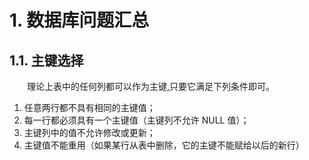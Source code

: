 # 1. 数据库问题汇总

## 1.1. 主键选择

&emsp;&emsp;理论上表中的任何列都可以作为主键,只要它满足下列条件即可。

1. 任意两行都不具有相同的主键值；
2. 每一行都必须具有一个主键值（主键列不允许 NULL 值）；
3. 主键列中的值不允许修改或更新；
4. 主键值不能重用（如果某行从表中删除，它的主键不能赋给以后的新行）

